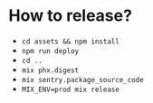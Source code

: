 # How to release?

- `cd assets && npm install`
- `npm run deploy`
- `cd ..`
- `mix phx.digest`
- `mix sentry.package_source_code`
- `MIX_ENV=prod mix release`
